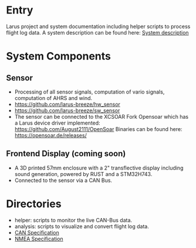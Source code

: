 # Entry
Larus project and system documentation including helper scripts to process flight log data. A system description can be found here: [System description](documentation/Larus_Beschreibung.pdf (sorry, in German at the moment))

# System Components
## Sensor
- Processing of all sensor signals, computation of vario signals, computation of AHRS and wind. 
- https://github.com/larus-breeze/hw_sensor
- https://github.com/larus-breeze/sw_sensor
- The sensor can be connected to the XCSOAR Fork Opensoar which has a Larus device driver implemented: https://github.com/August2111/OpenSoar Binaries can be found here: https://opensoar.de/releases/

## Frontend Display (coming soon)
- A 3D printed 57mm enclosure with a 2" transflective display including sound generation, powered by RUST and a STM32H743.
- Connected to the sensor via a CAN Bus.

# Directories
- helper: scripts to monitor the live CAN-Bus data.
- analysis: scripts to visualize and convert flight log data.
- [CAN Specification](documentation/can_spec.md)
- [NMEA Specification](documentation/Larus_NMEA_Protocol.md)
